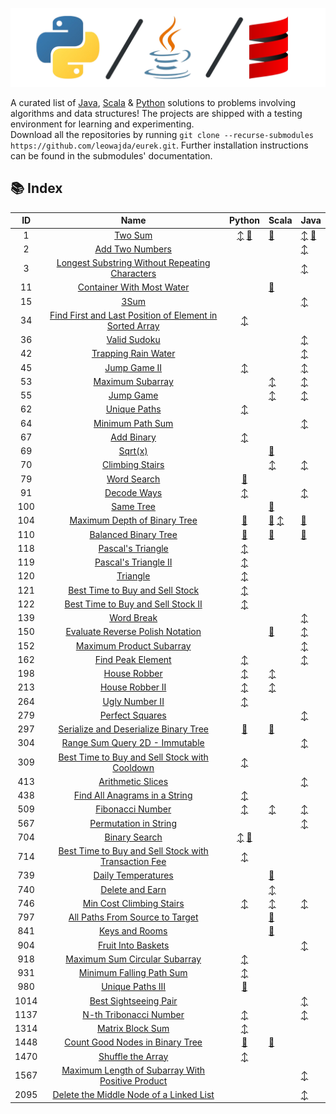 ![banner](./docs/banner.png "banner")

A curated list of [Java](https://www.github.com/leowajda/eureka-java), [Scala](https://www.github.com/leowajda/eureka-scala) & [Python](https://www.github.com/leowajda/eureka-python) solutions to problems involving algorithms and data structures! The projects are shipped with a testing environment for learning and experimenting.\
Download all the repositories by running `git clone --recurse-submodules https://github.com/leowajda/eurek.git`. Further installation instructions can be found in the submodules' documentation.

## :books: Index

|  ID  |                                                                       Name                                                                        |                                                                                                          Python                                                                                                           | Scala                                                                                                                                                                                                                                                           | Java                                                                                                                                                                                                                                          |
|:----:|:-------------------------------------------------------------------------------------------------------------------------------------------------:|:-------------------------------------------------------------------------------------------------------------------------------------------------------------------------------------------------------------------------:|:----------------------------------------------------------------------------------------------------------------------------------------------------------------------------------------------------------------------------------------------------------------|:----------------------------------------------------------------------------------------------------------------------------------------------------------------------------------------------------------------------------------------------|
|  1   |                                                 [Two Sum](https://leetcode.com/problems/two-sum/)                                                 | [:arrow_up_down:](https://github.com/leowajda/eureka-python/blob/master/src/array/iterative/lc_0001.py) [:arrows_counterclockwise:](https://github.com/leowajda/eureka-python/blob/master/src/array/recursive/lc_0001.py) | [:arrows_counterclockwise:](https://github.com/leowajda/eureka-scala/blob/master/src/main/scala/array/recursive/LC_0001.scala)                                                                                                                                  | [:arrow_up_down:](https://github.com/leowajda/eureka-java/blob/master/src/main/java/array/iterative/LC_0001.java) [:arrows_counterclockwise:](https://github.com/leowajda/eureka-java/blob/master/src/main/java/array/recursive/LC_0001.java) |
|  2   |                                         [Add Two Numbers](https://leetcode.com/problems/add-two-numbers/)                                         |                                                                                                                                                                                                                           |                                                                                                                                                                                                                                                                 | [:arrow_up_down:](https://github.com/leowajda/eureka-java/blob/master/src/main/java/singly_linked_list/iterative/LC_0002.java)                                                                                                                |
|  3   |          [Longest Substring Without Repeating Characters](https://leetcode.com/problems/longest-substring-without-repeating-characters/)          |                                                                                                                                                                                                                           |                                                                                                                                                                                                                                                                 | [:arrow_up_down:](https://github.com/leowajda/eureka-java/blob/master/src/main/java/string/iterative/LC_0003.java)                                                                                                                            |
|  11  |                               [Container With Most Water](https://leetcode.com/problems/container-with-most-water/)                               |                                                                                                                                                                                                                           | [:arrows_counterclockwise:](https://github.com/leowajda/eureka-scala/blob/master/src/main/scala/array/recursive/LC_0011.scala)                                                                                                                                  |                                                                                                                                                                                                                                               |
|  15  |                                                    [3Sum](https://leetcode.com/problems/3sum/)                                                    |                                                                                                                                                                                                                           |                                                                                                                                                                                                                                                                 | [:arrow_up_down:](https://github.com/leowajda/eureka-java/blob/master/src/main/java/array/iterative/LC_0015.java)                                                                                                                             |
|  34  | [Find First and Last Position of Element in Sorted Array](https://leetcode.com/problems/find-first-and-last-position-of-element-in-sorted-array/) |                                                          [:arrow_up_down:](https://github.com/leowajda/eureka-python/blob/master/src/array/iterative/lc_0034.py)                                                          |                                                                                                                                                                                                                                                                 |                                                                                                                                                                                                                                               |
|  36  |                                            [Valid Sudoku](https://leetcode.com/problems/valid-sudoku/)                                            |                                                                                                                                                                                                                           |                                                                                                                                                                                                                                                                 | [:arrow_up_down:](https://github.com/leowajda/eureka-java/blob/master/src/main/java/array/iterative/LC_0036.java)                                                                                                                             |
|  42  |                                     [Trapping Rain Water](https://leetcode.com/problems/trapping-rain-water/)                                     |                                                                                                                                                                                                                           |                                                                                                                                                                                                                                                                 | [:arrow_up_down:](https://github.com/leowajda/eureka-java/blob/master/src/main/java/array/iterative/LC_0042.java)                                                                                                                             |
|  45  |                                            [Jump Game II](https://leetcode.com/problems/jump-game-ii/)                                            |                                                          [:arrow_up_down:](https://github.com/leowajda/eureka-python/blob/master/src/array/iterative/lc_0045.py)                                                          |                                                                                                                                                                                                                                                                 | [:arrow_up_down:](https://github.com/leowajda/eureka-java/blob/master/src/main/java/array/iterative/LC_0045.java)                                                                                                                             |
|  53  |                                        [Maximum Subarray](https://leetcode.com/problems/maximum-subarray/)                                        |                                                                                                                                                                                                                           | [:arrow_up_down:](https://github.com/leowajda/eureka-scala/blob/master/src/main/scala/array/iterative/LC_0053.scala)                                                                                                                                            | [:arrow_up_down:](https://github.com/leowajda/eureka-java/blob/master/src/main/java/array/iterative/LC_0053.java)                                                                                                                             |
|  55  |                                               [Jump Game](https://leetcode.com/problems/jump-game/)                                               |                                                                                                                                                                                                                           | [:arrow_up_down:](https://github.com/leowajda/eureka-scala/blob/master/src/main/scala/array/iterative/LC_0055.scala)                                                                                                                                            | [:arrow_up_down:](https://github.com/leowajda/eureka-java/blob/master/src/main/java/array/iterative/LC_0055.java)                                                                                                                             |
|  62  |                                            [Unique Paths](https://leetcode.com/problems/unique-paths/)                                            |                                                          [:arrow_up_down:](https://github.com/leowajda/eureka-python/blob/master/src/graph/iterative/lc_0062.py)                                                          |                                                                                                                                                                                                                                                                 |                                                                                                                                                                                                                                               |
|  64  |                                        [Minimum Path Sum](https://leetcode.com/problems/minimum-path-sum/)                                        |                                                                                                                                                                                                                           |                                                                                                                                                                                                                                                                 | [:arrow_up_down:](https://github.com/leowajda/eureka-java/blob/master/src/main/java/graph/iterative/LC_0064.java)                                                                                                                             |
|  67  |                                              [Add Binary](https://leetcode.com/problems/add-binary/)                                              |                                                          [:arrow_up_down:](https://github.com/leowajda/eureka-python/blob/master/src/math/iterative/lc_0067.py)                                                           |                                                                                                                                                                                                                                                                 |                                                                                                                                                                                                                                               |
|  69  |                                                  [Sqrt(x)](https://leetcode.com/problems/sqrtx/)                                                  |                                                                                                                                                                                                                           | [:arrows_counterclockwise:](https://github.com/leowajda/eureka-scala/blob/master/src/main/scala/array/recursive/LC_0069.scala)                                                                                                                                  |                                                                                                                                                                                                                                               |
|  70  |                                         [Climbing Stairs](https://leetcode.com/problems/climbing-stairs/)                                         |                                                                                                                                                                                                                           | [:arrow_up_down:](https://github.com/leowajda/eureka-scala/blob/master/src/main/scala/math/iterative/LC_0070.scala)                                                                                                                                             | [:arrow_up_down:](https://github.com/leowajda/eureka-java/blob/master/src/main/java/math/iterative/LC_0070.java)                                                                                                                              |
|  79  |                                             [Word Search](https://leetcode.com/problems/word-search/)                                             |                                                     [:arrows_counterclockwise:](https://github.com/leowajda/eureka-python/blob/master/src/graph/recursive/lc_0079.py)                                                     |                                                                                                                                                                                                                                                                 |                                                                                                                                                                                                                                               |
|  91  |                                             [Decode Ways](https://leetcode.com/problems/decode-ways/)                                             |                                                         [:arrow_up_down:](https://github.com/leowajda/eureka-python/blob/master/src/strings/iterative/lc_0091.py)                                                         |                                                                                                                                                                                                                                                                 | [:arrow_up_down:](https://github.com/leowajda/eureka-java/blob/master/src/main/java/string/iterative/LC_0091.java)                                                                                                                            |
| 100  |                                               [Same Tree](https://leetcode.com/problems/same-tree/)                                               |                                                                                                                                                                                                                           | [:arrows_counterclockwise:](https://github.com/leowajda/eureka-scala/blob/master/src/main/scala/binary_tree/recursive/LC_0100.scala)                                                                                                                            |                                                                                                                                                                                                                                               |
| 104  |                            [Maximum Depth of Binary Tree](https://leetcode.com/problems/maximum-depth-of-binary-tree/)                            |                                                  [:arrows_counterclockwise:](https://github.com/leowajda/eureka-python/blob/master/src/binary_tree/recursive/lc_0104.py)                                                  | [:arrows_counterclockwise:](https://github.com/leowajda/eureka-scala/blob/master/src/main/scala/binary_tree/recursive/LC_0104.scala) [:arrow_up_down:](https://github.com/leowajda/eureka-scala/blob/master/src/main/scala/binary_tree/iterative/LC_0104.scala) | [:arrows_counterclockwise:](https://github.com/leowajda/eureka-java/blob/master/src/main/java/binary_tree/recursive/LC_0104.java)                                                                                                             |
| 110  |                                    [Balanced Binary Tree](https://leetcode.com/problems/balanced-binary-tree/)                                    |                                                  [:arrows_counterclockwise:](https://github.com/leowajda/eureka-python/blob/master/src/binary_tree/recursive/lc_0110.py)                                                  | [:arrows_counterclockwise:](https://github.com/leowajda/eureka-scala/blob/master/src/main/scala/binary_tree/recursive/LC_0110.scala)                                                                                                                            | [:arrows_counterclockwise:](https://github.com/leowajda/eureka-java/blob/master/src/main/java/binary_tree/recursive/LC_0110.java)                                                                                                             |
| 118  |                                       [Pascal's Triangle](https://leetcode.com/problems/pascals-triangle/)                                        |                                                          [:arrow_up_down:](https://github.com/leowajda/eureka-python/blob/master/src/math/iterative/lc_0118.py)                                                           |                                                                                                                                                                                                                                                                 |                                                                                                                                                                                                                                               |
| 119  |                                    [Pascal's Triangle II](https://leetcode.com/problems/pascals-triangle-ii/)                                     |                                                          [:arrow_up_down:](https://github.com/leowajda/eureka-python/blob/master/src/math/iterative/lc_0119.py)                                                           |                                                                                                                                                                                                                                                                 |                                                                                                                                                                                                                                               |
| 120  |                                                [Triangle](https://leetcode.com/problems/triangle/)                                                |                                                          [:arrow_up_down:](https://github.com/leowajda/eureka-python/blob/master/src/graph/iterative/lc_0120.py)                                                          |                                                                                                                                                                                                                                                                 |                                                                                                                                                                                                                                               |
| 121  |                         [Best Time to Buy and Sell Stock](https://leetcode.com/problems/best-time-to-buy-and-sell-stock/)                         |                                                          [:arrow_up_down:](https://github.com/leowajda/eureka-python/blob/master/src/array/iterative/lc_0121.py)                                                          |                                                                                                                                                                                                                                                                 |                                                                                                                                                                                                                                               |
| 122  |                      [Best Time to Buy and Sell Stock II](https://leetcode.com/problems/best-time-to-buy-and-sell-stock-ii/)                      |                                                          [:arrow_up_down:](https://github.com/leowajda/eureka-python/blob/master/src/array/iterative/lc_0122.py)                                                          |                                                                                                                                                                                                                                                                 |                                                                                                                                                                                                                                               |
| 139  |                                              [Word Break](https://leetcode.com/problems/word-break/)                                              |                                                                                                                                                                                                                           |                                                                                                                                                                                                                                                                 | [:arrow_up_down:](https://github.com/leowajda/eureka-java/blob/master/src/main/java/string/iterative/LC_0139.java)                                                                                                                            |
| 150  |                        [Evaluate Reverse Polish Notation](https://leetcode.com/problems/evaluate-reverse-polish-notation/)                        |                                                                                                                                                                                                                           | [:arrows_counterclockwise:](https://github.com/leowajda/eureka-scala/blob/master/src/main/scala/math/recursive/LC_0150.scala)                                                                                                                                   | [:arrow_up_down:](https://github.com/leowajda/eureka-java/blob/master/src/main/java/string/iterative/LC_0150.java)                                                                                                                            |
| 152  |                                [Maximum Product Subarray](https://leetcode.com/problems/maximum-product-subarray/)                                |                                                                                                                                                                                                                           |                                                                                                                                                                                                                                                                 | [:arrow_up_down:](https://github.com/leowajda/eureka-java/blob/master/src/main/java/array/iterative/LC_0152.java)                                                                                                                             |
| 162  |                                       [Find Peak Element](https://leetcode.com/problems/find-peak-element/)                                       |                                                          [:arrow_up_down:](https://github.com/leowajda/eureka-python/blob/master/src/array/iterative/lc_0162.py)                                                          |                                                                                                                                                                                                                                                                 | [:arrow_up_down:](https://github.com/leowajda/eureka-java/blob/master/src/main/java/array/iterative/LC_0162.java)                                                                                                                             |
| 198  |                                            [House Robber](https://leetcode.com/problems/house-robber/)                                            |                                                          [:arrow_up_down:](https://github.com/leowajda/eureka-python/blob/master/src/array/iterative/lc_0198.py)                                                          | [:arrow_up_down:](https://github.com/leowajda/eureka-scala/blob/master/src/main/scala/array/iterative/LC_0198.scala)                                                                                                                                            |                                                                                                                                                                                                                                               |
| 213  |                                         [House Robber II](https://leetcode.com/problems/house-robber-ii/)                                         |                                                          [:arrow_up_down:](https://github.com/leowajda/eureka-python/blob/master/src/array/iterative/lc_0213.py)                                                          | [:arrow_up_down:](https://github.com/leowajda/eureka-scala/blob/master/src/main/scala/array/iterative/LC_0213.scala)                                                                                                                                            |                                                                                                                                                                                                                                               |
| 264  |                                          [Ugly Number II](https://leetcode.com/problems/ugly-number-ii/)                                          |                                                          [:arrow_up_down:](https://github.com/leowajda/eureka-python/blob/master/src/math/iterative/lc_0264.py)                                                           |                                                                                                                                                                                                                                                                 |                                                                                                                                                                                                                                               |
| 279  |                                         [Perfect Squares](https://leetcode.com/problems/perfect-squares/)                                         |                                                                                                                                                                                                                           |                                                                                                                                                                                                                                                                 | [:arrow_up_down:](https://github.com/leowajda/eureka-java/blob/master/src/main/java/math/iterative/LC_0279.java)                                                                                                                              |
| 297  |                   [Serialize and Deserialize Binary Tree](https://leetcode.com/problems/serialize-and-deserialize-binary-tree/)                   |                                                  [:arrows_counterclockwise:](https://github.com/leowajda/eureka-python/blob/master/src/binary_tree/recursive/lc_0297.py)                                                  | [:arrows_counterclockwise:](https://github.com/leowajda/eureka-scala/blob/master/src/main/scala/binary_tree/recursive/LC_0297.scala)                                                                                                                            |                                                                                                                                                                                                                                               |
| 304  |                           [Range Sum Query 2D - Immutable](https://leetcode.com/problems/range-sum-query-2d-immutable/)                           |                                                                                                                                                                                                                           |                                                                                                                                                                                                                                                                 | [:arrow_up_down:](https://github.com/leowajda/eureka-java/blob/master/src/main/java/graph/iterative/LC_0304.java)                                                                                                                             |
| 309  |           [Best Time to Buy and Sell Stock with Cooldown](https://leetcode.com/problems/best-time-to-buy-and-sell-stock-with-cooldown/)           |                                                          [:arrow_up_down:](https://github.com/leowajda/eureka-python/blob/master/src/array/iterative/lc_0309.py)                                                          |                                                                                                                                                                                                                                                                 |                                                                                                                                                                                                                                               |
| 413  |                                       [Arithmetic Slices](https://leetcode.com/problems/arithmetic-slices/)                                       |                                                                                                                                                                                                                           |                                                                                                                                                                                                                                                                 | [:arrow_up_down:](https://github.com/leowajda/eureka-java/blob/master/src/main/java/array/iterative/LC_0413.java)                                                                                                                             |
| 438  |                           [Find All Anagrams in a String](https://leetcode.com/problems/find-all-anagrams-in-a-string/)                           |                                                         [:arrow_up_down:](https://github.com/leowajda/eureka-python/blob/master/src/strings/iterative/lc_0438.py)                                                         |                                                                                                                                                                                                                                                                 |                                                                                                                                                                                                                                               |
| 509  |                                        [Fibonacci Number](https://leetcode.com/problems/fibonacci-number/)                                        |                                                          [:arrow_up_down:](https://github.com/leowajda/eureka-python/blob/master/src/math/iterative/lc_0509.py)                                                           | [:arrow_up_down:](https://github.com/leowajda/eureka-scala/blob/master/src/main/scala/math/iterative/LC_0509.scala)                                                                                                                                             | [:arrow_up_down:](https://github.com/leowajda/eureka-java/blob/master/src/main/java/math/iterative/LC_0509.java)                                                                                                                              |
| 567  |                                   [Permutation in String](https://leetcode.com/problems/permutation-in-string/)                                   |                                                                                                                                                                                                                           |                                                                                                                                                                                                                                                                 | [:arrow_up_down:](https://github.com/leowajda/eureka-java/blob/master/src/main/java/string/iterative/LC_0567.java)                                                                                                                            |
| 704  |                                           [Binary Search](https://leetcode.com/problems/binary-search/)                                           | [:arrow_up_down:](https://github.com/leowajda/eureka-python/blob/master/src/array/iterative/lc_0704.py) [:arrows_counterclockwise:](https://github.com/leowajda/eureka-python/blob/master/src/array/recursive/lc_0704.py) |                                                                                                                                                                                                                                                                 |                                                                                                                                                                                                                                               |
| 714  |    [Best Time to Buy and Sell Stock with Transaction Fee](https://leetcode.com/problems/best-time-to-buy-and-sell-stock-with-transaction-fee/)    |                                                          [:arrow_up_down:](https://github.com/leowajda/eureka-python/blob/master/src/array/iterative/lc_0714.py)                                                          |                                                                                                                                                                                                                                                                 |                                                                                                                                                                                                                                               |
| 739  |                                      [Daily Temperatures](https://leetcode.com/problems/daily-temperatures/)                                      |                                                                                                                                                                                                                           | [:arrows_counterclockwise:](https://github.com/leowajda/eureka-scala/blob/master/src/main/scala/array/recursive/LC_0739.scala)                                                                                                                                  |                                                                                                                                                                                                                                               |
| 740  |                                         [Delete and Earn](https://leetcode.com/problems/delete-and-earn/)                                         |                                                                                                                                                                                                                           | [:arrow_up_down:](https://github.com/leowajda/eureka-scala/blob/master/src/main/scala/array/iterative/LC_0740.scala)                                                                                                                                            |                                                                                                                                                                                                                                               |
| 746  |                                [Min Cost Climbing Stairs](https://leetcode.com/problems/min-cost-climbing-stairs/)                                |                                                          [:arrow_up_down:](https://github.com/leowajda/eureka-python/blob/master/src/array/iterative/lc_0746.py)                                                          | [:arrow_up_down:](https://github.com/leowajda/eureka-scala/blob/master/src/main/scala/array/iterative/LC_0746.scala)                                                                                                                                            | [:arrow_up_down:](https://github.com/leowajda/eureka-java/blob/master/src/main/java/math/iterative/LC_0746.java)                                                                                                                              |
| 797  |                         [All Paths From Source to Target](https://leetcode.com/problems/all-paths-from-source-to-target/)                         |                                                                                                                                                                                                                           | [:arrows_counterclockwise:](https://github.com/leowajda/eureka-scala/blob/master/src/main/scala/graph/recursive/LC_0797.scala)                                                                                                                                  |                                                                                                                                                                                                                                               |
| 841  |                                          [Keys and Rooms](https://leetcode.com/problems/keys-and-rooms/)                                          |                                                                                                                                                                                                                           | [:arrows_counterclockwise:](https://github.com/leowajda/eureka-scala/blob/master/src/main/scala/graph/recursive/LC_0841.scala)                                                                                                                                  |                                                                                                                                                                                                                                               |
| 904  |                                      [Fruit Into Baskets](https://leetcode.com/problems/fruit-into-baskets/)                                      |                                                                                                                                                                                                                           |                                                                                                                                                                                                                                                                 | [:arrow_up_down:](https://github.com/leowajda/eureka-java/blob/master/src/main/java/array/iterative/LC_0904.java)                                                                                                                             |
| 918  |                           [Maximum Sum Circular Subarray](https://leetcode.com/problems/maximum-sum-circular-subarray/)                           |                                                          [:arrow_up_down:](https://github.com/leowajda/eureka-python/blob/master/src/array/iterative/lc_0918.py)                                                          |                                                                                                                                                                                                                                                                 |                                                                                                                                                                                                                                               |
| 931  |                                [Minimum Falling Path Sum](https://leetcode.com/problems/minimum-falling-path-sum/)                                |                                                          [:arrow_up_down:](https://github.com/leowajda/eureka-python/blob/master/src/graph/iterative/lc_0931.py)                                                          |                                                                                                                                                                                                                                                                 |                                                                                                                                                                                                                                               |
| 980  |                                        [Unique Paths III](https://leetcode.com/problems/unique-paths-iii/)                                        |                                                     [:arrows_counterclockwise:](https://github.com/leowajda/eureka-python/blob/master/src/graph/recursive/lc_0980.py)                                                     |                                                                                                                                                                                                                                                                 |                                                                                                                                                                                                                                               |
| 1014 |                                   [Best Sightseeing Pair](https://leetcode.com/problems/best-sightseeing-pair/)                                   |                                                                                                                                                                                                                           |                                                                                                                                                                                                                                                                 | [:arrow_up_down:](https://github.com/leowajda/eureka-java/blob/master/src/main/java/array/iterative/LC_1014.java)                                                                                                                             |
| 1137 |                                  [N-th Tribonacci Number](https://leetcode.com/problems/n-th-tribonacci-number/)                                  |                                                          [:arrow_up_down:](https://github.com/leowajda/eureka-python/blob/master/src/math/iterative/lc_1137.py)                                                           |                                                                                                                                                                                                                                                                 | [:arrow_up_down:](https://github.com/leowajda/eureka-java/blob/master/src/main/java/math/iterative/LC_1137.java)                                                                                                                              |
| 1314 |                                        [Matrix Block Sum](https://leetcode.com/problems/matrix-block-sum/)                                        |                                                          [:arrow_up_down:](https://github.com/leowajda/eureka-python/blob/master/src/graph/iterative/lc_1314.py)                                                          |                                                                                                                                                                                                                                                                 |                                                                                                                                                                                                                                               |
| 1448 |                         [Count Good Nodes in Binary Tree](https://leetcode.com/problems/count-good-nodes-in-binary-tree/)                         |                                                  [:arrows_counterclockwise:](https://github.com/leowajda/eureka-python/blob/master/src/binary_tree/recursive/lc_1448.py)                                                  | [:arrows_counterclockwise:](https://github.com/leowajda/eureka-scala/blob/master/src/main/scala/binary_tree/recursive/LC_1448.scala)                                                                                                                            |                                                                                                                                                                                                                                               |
| 1470 |                                       [Shuffle the Array](https://leetcode.com/problems/shuffle-the-array/)                                       |                                                          [:arrow_up_down:](https://github.com/leowajda/eureka-python/blob/master/src/array/iterative/lc_1470.py)                                                          |                                                                                                                                                                                                                                                                 |                                                                                                                                                                                                                                               |
| 1567 |        [Maximum Length of Subarray With Positive Product](https://leetcode.com/problems/maximum-length-of-subarray-with-positive-product/)        |                                                                                                                                                                                                                           |                                                                                                                                                                                                                                                                 | [:arrow_up_down:](https://github.com/leowajda/eureka-java/blob/master/src/main/java/array/iterative/LC_1567.java)                                                                                                                             |
| 2095 |                 [Delete the Middle Node of a Linked List](https://leetcode.com/problems/delete-the-middle-node-of-a-linked-list/)                 |                                                                                                                                                                                                                           |                                                                                                                                                                                                                                                                 | [:arrow_up_down:](https://github.com/leowajda/eureka-java/blob/master/src/main/java/singly_linked_list/iterative/LC_2095.java)                                                                                                                |